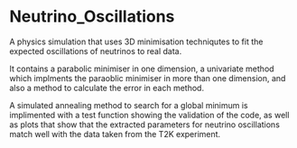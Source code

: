 # Neutrino_Oscillations
A physics simulation that uses 3D minimisation techniqutes to fit the expected oscillations of neutrinos to real data. 

It contains a parabolic minimiser in one dimension, a univariate method which implments the paraoblic minimiser in more than one dimension, and also a method to calculate the error in each method. 

A simulated annealing method to search for a global minimum is implimented with a test function showing the validation of the code, as well as plots that show that the extracted parameters for neutrino oscillations match well with the data taken from the T2K experiment.
